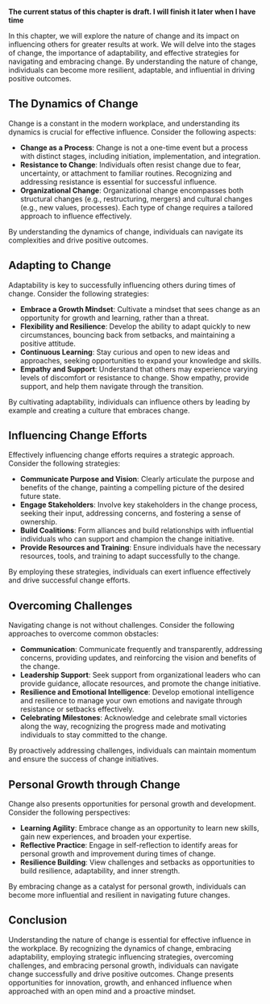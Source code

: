**The current status of this chapter is draft. I will finish it later when I have time**

In this chapter, we will explore the nature of change and its impact on influencing others for greater results at work. We will delve into the stages of change, the importance of adaptability, and effective strategies for navigating and embracing change. By understanding the nature of change, individuals can become more resilient, adaptable, and influential in driving positive outcomes.

The Dynamics of Change
----------------------

Change is a constant in the modern workplace, and understanding its dynamics is crucial for effective influence. Consider the following aspects:

* **Change as a Process**: Change is not a one-time event but a process with distinct stages, including initiation, implementation, and integration.
* **Resistance to Change**: Individuals often resist change due to fear, uncertainty, or attachment to familiar routines. Recognizing and addressing resistance is essential for successful influence.
* **Organizational Change**: Organizational change encompasses both structural changes (e.g., restructuring, mergers) and cultural changes (e.g., new values, processes). Each type of change requires a tailored approach to influence effectively.

By understanding the dynamics of change, individuals can navigate its complexities and drive positive outcomes.

Adapting to Change
------------------

Adaptability is key to successfully influencing others during times of change. Consider the following strategies:

* **Embrace a Growth Mindset**: Cultivate a mindset that sees change as an opportunity for growth and learning, rather than a threat.
* **Flexibility and Resilience**: Develop the ability to adapt quickly to new circumstances, bouncing back from setbacks, and maintaining a positive attitude.
* **Continuous Learning**: Stay curious and open to new ideas and approaches, seeking opportunities to expand your knowledge and skills.
* **Empathy and Support**: Understand that others may experience varying levels of discomfort or resistance to change. Show empathy, provide support, and help them navigate through the transition.

By cultivating adaptability, individuals can influence others by leading by example and creating a culture that embraces change.

Influencing Change Efforts
--------------------------

Effectively influencing change efforts requires a strategic approach. Consider the following strategies:

* **Communicate Purpose and Vision**: Clearly articulate the purpose and benefits of the change, painting a compelling picture of the desired future state.
* **Engage Stakeholders**: Involve key stakeholders in the change process, seeking their input, addressing concerns, and fostering a sense of ownership.
* **Build Coalitions**: Form alliances and build relationships with influential individuals who can support and champion the change initiative.
* **Provide Resources and Training**: Ensure individuals have the necessary resources, tools, and training to adapt successfully to the change.

By employing these strategies, individuals can exert influence effectively and drive successful change efforts.

Overcoming Challenges
---------------------

Navigating change is not without challenges. Consider the following approaches to overcome common obstacles:

* **Communication**: Communicate frequently and transparently, addressing concerns, providing updates, and reinforcing the vision and benefits of the change.
* **Leadership Support**: Seek support from organizational leaders who can provide guidance, allocate resources, and promote the change initiative.
* **Resilience and Emotional Intelligence**: Develop emotional intelligence and resilience to manage your own emotions and navigate through resistance or setbacks effectively.
* **Celebrating Milestones**: Acknowledge and celebrate small victories along the way, recognizing the progress made and motivating individuals to stay committed to the change.

By proactively addressing challenges, individuals can maintain momentum and ensure the success of change initiatives.

Personal Growth through Change
------------------------------

Change also presents opportunities for personal growth and development. Consider the following perspectives:

* **Learning Agility**: Embrace change as an opportunity to learn new skills, gain new experiences, and broaden your expertise.
* **Reflective Practice**: Engage in self-reflection to identify areas for personal growth and improvement during times of change.
* **Resilience Building**: View challenges and setbacks as opportunities to build resilience, adaptability, and inner strength.

By embracing change as a catalyst for personal growth, individuals can become more influential and resilient in navigating future changes.

Conclusion
----------

Understanding the nature of change is essential for effective influence in the workplace. By recognizing the dynamics of change, embracing adaptability, employing strategic influencing strategies, overcoming challenges, and embracing personal growth, individuals can navigate change successfully and drive positive outcomes. Change presents opportunities for innovation, growth, and enhanced influence when approached with an open mind and a proactive mindset.
